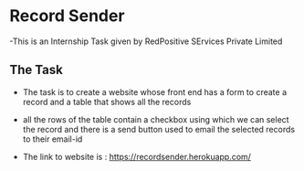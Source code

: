 # Record Sender
-This is an Internship Task given by RedPositive SErvices Private Limited
## The Task
- The task is to create a website whose front end has a form to create a record and a table that shows all the records
- all the rows of the table contain a checkbox using which we can select the record and there is a send button used to email the selected records to their email-id

- The link to website is : <a href='https://recordsender.herokuapp.com/' target=_blank> https://recordsender.herokuapp.com/ </a>
